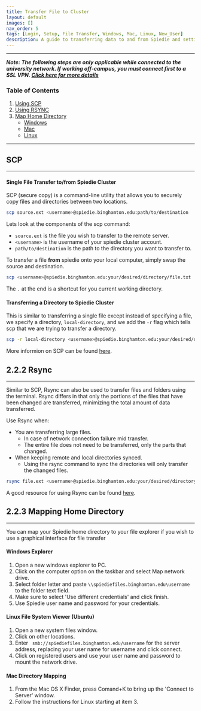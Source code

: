 ```yaml
---
title: Transfer File to Cluster
layout: default
images: []
nav_order: 5
tags: [Login, Setup, File Transfer, Windows, Mac, Linux, New_User]
description: A guide to transferring data to and from Spiedie and setting up network drives. 
---
```



***

***Note: The following steps are only applicable while connected to the university network. If working off-campus, you must connect first to a SSL VPN. [Click here for more details](ssl_vpn.html)*** 

### Table of Contents 

1. [Using SCP](#SCP)
2. [Using RSYNC](#rsync)
3. [Map Home Directory](#Home_dir)
    * [Windows](#windows_map_home)
    * [Mac](#mac_map_home)
    * [Linux](#linux_map_home)

***



## <a name="SCP"></a> SCP
***
#### Single File Transfer to/from Spiedie Cluster

SCP (secure copy) is a command-line utility that allows you to securely copy files and directories between two locations.  

``` bash
scp source.ext <username>@spiedie.binghamton.edu:path/to/destination
``` 
Lets look at the components of the scp command:

* `source.ext` is the file you wish to transfer to the remote server.
* `<username>` is the username of your spiedie cluster account.
* `path/to/destination` is the path to the directory you want to transfer to.


To transfer a file **from** spiedie onto your local computer, simply swap the source and destination.

``` bash
scp <username>@spiedie.binghamton.edu:your/desired/directory/file.txt .
```
The `.` at the end is a shortcut for you current working directory.

#### Transferring a Directory to Spiedie Cluster

This is similar to transferring a single file except instead of specifying a file, we specify a directory, `local-directory`, and we add the `-r` flag which tells scp that we are trying to transfer a directory.

``` bash 
scp -r local-directory <username>@spiedie.binghamton.edu:your/desired/destination
```
More informion on SCP can be found <a href='https://linuxize.com/post/how-to-use-scp-command-to-securely-transfer-files/' target="_blank">here</a>.



## <a name="RSYNC"> </a> 2.2.2 Rsync
***
Similar to SCP, Rsync can also be used to transfer files and folders using the terminal. Rsync differs in that only the portions of the files that have been changed are transferred, minimizing the total amount of data transferred.

Use Rsync when:
  * You are transferring large files.
    * In case of network connection failure mid transfer.
    * The entire file does not need to be transferred, only the parts that changed.
  * When keeping remote and local directories synced.
    * Using the rsync command to sync the directories will only transfer the changed files.

``` bash 
rsync file.ext <username>@spiedie.binghamton.edu:your/desired/directory 
```

A good resource for using Rsync can be found <a href='https://www.digitalocean.com/community/tutorials/how-to-use-rsync-to-sync-local-and-remote-directories' target="_blank">here</a>.


## <a name= "Home_dir"> </a>2.2.3 Mapping Home Directory
***
You can map your Spiedie home directory to your file explorer if you wish to use a graphical interface for file transfer 

#### <a name="windows_map_home"> </a> Windows Explorer
1. Open a new windows explorer to PC.
2. Click on the computer option on the taskbar and select Map network drive.
3. Select folder letter and paste ```\\spiediefiles.binghamton.edu\username``` to the folder text field. 
4. Make sure to select 'Use different credentials' and click finish.
5. Use Spiedie user name and password for your credentials.

#### <a name="linux_map_home"> </a> Linux File System Viewer (Ubuntu)
1. Open a new system files window.
2. Click on other locations.
3. Enter ``` smb://spiediefiles.binghamton.edu/username``` for the server address, replacing your user name for username and click connect.
4. Click on registered users and use your user name and password to mount the network drive.

#### <a name="mac_map_home"></a> Mac Directory Mapping
1. From the Mac OS X Finder, press Comand+K to bring up the 'Connect to Server' window.
2. Follow the instructions for Linux starting at item 3.

